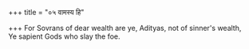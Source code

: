 +++
title = "०५ वामस्य हि"

+++
For Sovrans of dear wealth are ye, Adityas, not of sinner's wealth,  
     Ye sapient Gods who slay the foe.